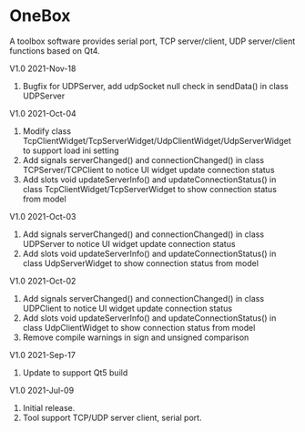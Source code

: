 # OneBox
A toolbox software provides serial port, TCP server/client, UDP server/client functions based on Qt4.


V1.0 2021-Nov-18
1. Bugfix for UDPServer, add udpSocket null check in sendData() in class UDPServer


V1.0 2021-Oct-04
1. Modify class TcpClientWidget/TcpServerWidget/UdpClientWidget/UdpServerWidget to support load ini setting
2. Add signals serverChanged() and connectionChanged() in class TCPServer/TCPClient to notice UI widget update connection status
3. Add slots void updateServerInfo() and updateConnectionStatus() in class TcpClientWidget/TcpServerWidget to show connection status from model


V1.0 2021-Oct-03
1. Add signals serverChanged() and connectionChanged() in class UDPServer to notice UI widget update connection status
2. Add slots void updateServerInfo() and updateConnectionStatus() in class UdpServerWidget to show connection status from model


V1.0 2021-Oct-02
1. Add signals serverChanged() and connectionChanged() in class UDPClient to notice UI widget update connection status
2. Add slots void updateServerInfo() and updateConnectionStatus() in class UdpClientWidget to show connection status from model
3. Remove compile warnings in sign and unsigned comparison


V1.0 2021-Sep-17
1. Update to support Qt5 build


V1.0 2021-Jul-09
1. Initial release.
2. Tool support TCP/UDP server client, serial port.
